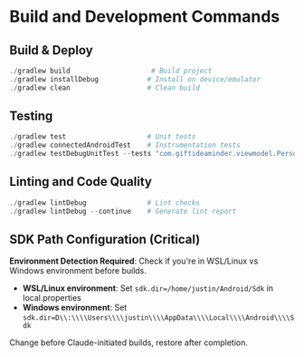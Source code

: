 # Build and Development Commands

## Build & Deploy
```powershell
./gradlew build                    # Build project
./gradlew installDebug            # Install on device/emulator
./gradlew clean                   # Clean build
```

## Testing
```powershell
./gradlew test                    # Unit tests
./gradlew connectedAndroidTest    # Instrumentation tests
./gradlew testDebugUnitTest --tests "com.giftideaminder.viewmodel.PersonFlowViewModelTest"  # Specific test
```

## Linting and Code Quality
```powershell
./gradlew lintDebug               # Lint checks
./gradlew lintDebug --continue    # Generate lint report
```

## SDK Path Configuration (Critical)
**Environment Detection Required**: Check if you're in WSL/Linux vs Windows environment before builds.

- **WSL/Linux environment**: Set `sdk.dir=/home/justin/Android/Sdk` in local.properties
- **Windows environment**: Set `sdk.dir=D\\:\\\\Users\\\\justin\\\\AppData\\\\Local\\\\Android\\\\Sdk`

Change before Claude-initiated builds, restore after completion.